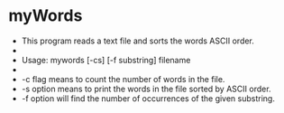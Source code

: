 # myWords

 * This program reads a text file and sorts the words ASCII order. 
 *
 * Usage: mywords [-cs] [-f substring] filename
 *
 * -c flag means to count the number of words in the file.
 * -s option means to print the words in the file sorted by ASCII order.
 * -f option will find the number of occurrences of the given substring.
